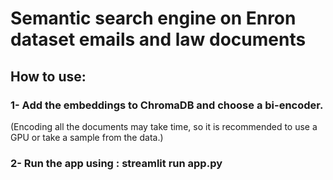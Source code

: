 # Semantic search engine on Enron dataset emails and law documents
## How to use:
### 1- Add the embeddings to ChromaDB and choose a bi-encoder.
(Encoding all the documents may take time, so it is recommended to use a GPU or take a sample from the data.)
### 2- Run the app using : streamlit run app.py

